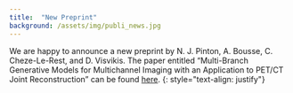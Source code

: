 ```yaml
---
title:  "New Preprint"
background: /assets/img/publi_news.jpg
---
```

We are happy to announce a new preprint by N. J. Pinton, A. Bousse, C. Cheze-Le-Rest, and D. Visvikis. The paper entitled “Multi-Branch Generative Models for Multichannel Imaging with an Application to PET/CT Joint Reconstruction” can be found [here](https://arxiv.org/abs/2404.08748).
{: style="text-align: justify"}
